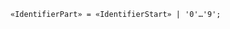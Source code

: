 <!-- This file is generated automatically by infrastructure scripts. Please don't edit by hand. -->

<!-- markdownlint-disable first-line-h1 -->

```{ .ebnf .slang-ebnf #IdentifierPart }
«IdentifierPart» = «IdentifierStart» | '0'…'9';
```

